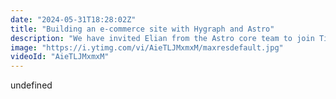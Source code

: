 ```yaml
---
date: "2024-05-31T18:28:02Z"
title: "Building an e-commerce site with Hygraph and Astro"
description: "We have invited Elian from the Astro core team to join Tim on a chill stream in which they convert the skncre Nuxt starter for Hygraph to Astro. Along the way you will learn the core concepts of Astro and Hygraph, all while diving deep into the code.\n\nAsk us any questions in the chat and join the community: https://slack.hygraph.com"
image: "https://i.ytimg.com/vi/AieTLJMxmxM/maxresdefault.jpg"
videoId: "AieTLJMxmxM"
---
```


undefined